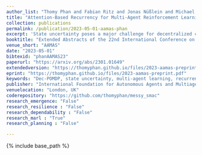```yaml
---
author_list: "Thomy Phan and Fabian Ritz and Jonas Nüßlein and Michael Kölle and Thomas Gabor and Claudia Linnhoff-Popien"
title: "Attention-Based Recurrency for Multi-Agent Reinforcement Learning under State Uncertainty"
collection: publications
permalink: /publication/2023-05-01-aamas-phan
excerpt: 'State uncertainty poses a major challenge for decentralized coor- dination, where multiple agents act according to noisy observa- tions without any access to other agents’ information. Centralized training for decentralized execution (CTDE) is a multi-agent rein- forcement learning paradigm, which exploits global information to learn a centralized value function in order to derive coordinated multi-agent policies. State-based CTDE has become popular in multi-agent research due to remarkable progress in the StarCraft Multi-Agent Challenge (SMAC). However, SMAC scenarios are less suited for evaluation against state uncertainty due to determinis- tic observations and low variance in initial states. Furthermore, state-based CTDE largely neglects state uncertainty w.r.t. decentral- ization of agents and observations thus being possibly less effective in more general settings. In this paper, we address state uncer- tainty and introduce MessySMAC, a modified version of SMAC with stochastic observations and higher variance in initial states to pro- vide a more general and configurable benchmark. We then propose Attention-based Embeddings of Recurrency In multi-Agent Learning (AERIAL) to approximate value functions under consideration of state uncertainty. AERIAL replaces the true state in CTDE with the memory representation of all agents’ recurrent functions, which are processed by a self-attention mechanism. We evaluate AERIAL in Dec-Tiger as well as in a variety of SMAC and MessySMAC maps, and compare the results with state-based CTDE. We also evaluate the robustness of AERIAL and state-based CTDE against various configurations of state uncertainty in MessySMAC.'
booktitle: "Extended Abstracts of the 22nd International Conference on Autonomous Agents and MultiAgent Systems"
venue_short: "AAMAS"
date: "2023-05-01"
bibtexid: "phanAAMAS23"
paperurl: "https://arxiv.org/abs/2301.01649"
extendedversion: "https://thomyphan.github.io/files/2023-aamas-preprint.pdf"
eprint: "https://thomyphan.github.io/files/2023-aamas-preprint.pdf"
keywords: "Dec-POMDP, state uncertainty, multi-agent learning, recurrency, self-Attention"
publisher: "International Foundation for Autonomous Agents and Multiagent Systems"
venuelocation: "London, UK"
coderepository: "https://github.com/thomyphan/messy_smac"
research_emergence: "False"
research_resilience : "False"
research_dependability : "False"
research_marl : "True"
research_planning : "False"

---
```


{% include base_path %}


